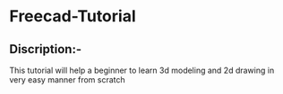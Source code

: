 # Freecad-Tutorial
## Discription:- 
This tutorial will help a beginner to learn 3d modeling and 2d drawing in very easy manner from scratch 

